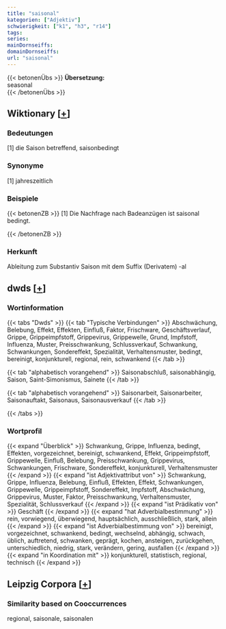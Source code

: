 ```yaml
---
title: "saisonal"
kategorien: ["Adjektiv"]
schwierigkeit: ["k1", "h3", "r14"]
tags:
series:
mainDornseiffs:
domainDornseiffs:
url: "saisonal"
---
```


{{< betonenÜbs >}}
**Übersetzung:**  
seasonal  
{{< /betonenÜbs >}}

## Wiktionary [[+](https://de.wiktionary.org/wiki/saisonal)]

### Bedeutungen
[1] die Saison betreffend, saisonbedingt  

### Synonyme
[1] jahreszeitlich  

### Beispiele
{{< betonenZB >}}
[1] Die Nachfrage nach Badeanzügen ist saisonal bedingt.  

{{< /betonenZB >}}
### Herkunft
Ableitung zum Substantiv Saison mit dem Suffix (Derivatem) -al  



## dwds [[+](https://www.dwds.de/wb/saisonal)]

### Wortinformation
{{< tabs "Dwds" >}}
{{< tab "Typische Verbindungen" >}}
Abschwächung, Belebung, Effekt, Effekten, Einfluß, Faktor, Frischware, Geschäftsverlauf, Grippe, Grippeimpfstoff, Grippevirus, Grippewelle, Grund, Impfstoff, Influenza, Muster, Preisschwankung, Schlussverkauf, Schwankung, Schwankungen, Sondereffekt, Spezialität, Verhaltensmuster, bedingt, bereinigt, konjunkturell, regional, rein, schwankend
{{< /tab >}}

{{< tab "alphabetisch vorangehend" >}}
Saisonabschluß, saisonabhängig, Saison, Saint-Simonismus, Sainete
{{< /tab >}}

{{< tab "alphabetisch vorangehend" >}}
Saisonarbeit, Saisonarbeiter, Saisonauftakt, Saisonaus, Saisonausverkauf
{{< /tab >}}

{{< /tabs >}}

### Wortprofil
{{< expand "Überblick" >}} Schwankung, Grippe, Influenza, bedingt, Effekten, vorgezeichnet, bereinigt, schwankend, Effekt, Grippeimpfstoff, Grippewelle, Einfluß, Belebung, Preisschwankung, Grippevirus, Schwankungen, Frischware, Sondereffekt, konjunkturell, Verhaltensmuster {{< /expand >}}
{{< expand "ist Adjektivattribut von" >}} Schwankung, Grippe, Influenza, Belebung, Einfluß, Effekten, Effekt, Schwankungen, Grippewelle, Grippeimpfstoff, Sondereffekt, Impfstoff, Abschwächung, Grippevirus, Muster, Faktor, Preisschwankung, Verhaltensmuster, Spezialität, Schlussverkauf {{< /expand >}}
{{< expand "ist Prädikativ von" >}} Geschäft {{< /expand >}}
{{< expand "hat Adverbialbestimmung" >}} rein, vorwiegend, überwiegend, hauptsächlich, ausschließlich, stark, allein {{< /expand >}}
{{< expand "ist Adverbialbestimmung von" >}} bereinigt, vorgezeichnet, schwankend, bedingt, wechselnd, abhängig, schwach, üblich, auftretend, schwanken, geprägt, kochen, ansteigen, zurückgehen, unterschiedlich, niedrig, stark, verändern, gering, ausfallen {{< /expand >}}
{{< expand "in Koordination mit" >}} konjunkturell, statistisch, regional, technisch {{< /expand >}}

## Leipzig Corpora [[+](https://corpora.uni-leipzig.de/en/res?word=saisonal&corpusId=deu_newscrawl-public_2018)]


### Similarity based on Cooccurrences
regional, saisonale, saisonalen

